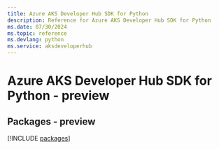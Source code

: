 ```yaml
---
title: Azure AKS Developer Hub SDK for Python
description: Reference for Azure AKS Developer Hub SDK for Python
ms.date: 07/30/2024
ms.topic: reference
ms.devlang: python
ms.service: aksdeveloperhub
---
```

# Azure AKS Developer Hub SDK for Python - preview
## Packages - preview
[!INCLUDE [packages](aks-developer-hub-index.md)]